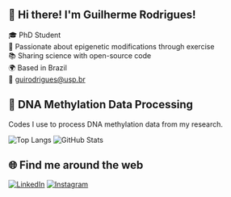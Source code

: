 ## 👋 Hi there! I'm Guilherme Rodrigues!  

🎓 PhD Student  
🔬 Passionate about epigenetic modifications through exercise  
📚 Sharing science with open-source code  
🌍 Based in Brazil  
📧 guirodrigues@usp.br

## 🧬 DNA Methylation Data Processing  
Codes I use to process DNA methylation data from my research. 

![Top Langs](https://github-readme-stats.vercel.app/api/top-langs/?username=Guihii&layout=compact)
![GitHub Stats](https://github-readme-stats.vercel.app/api?username=Guihii&show_icons=true)

## 🌐 Find me around the web

[![LinkedIn](https://img.shields.io/badge/LinkedIn-blue?logo=linkedin&style=for-the-badge)](https://www.linkedin.com/in/guilherme-rodrigues-83407718a/)
[![Instagram](https://img.shields.io/badge/Instagram-E4405F?logo=instagram&logoColor=white&style=for-the-badge)](https://www.instagram.com/guihii3/)

